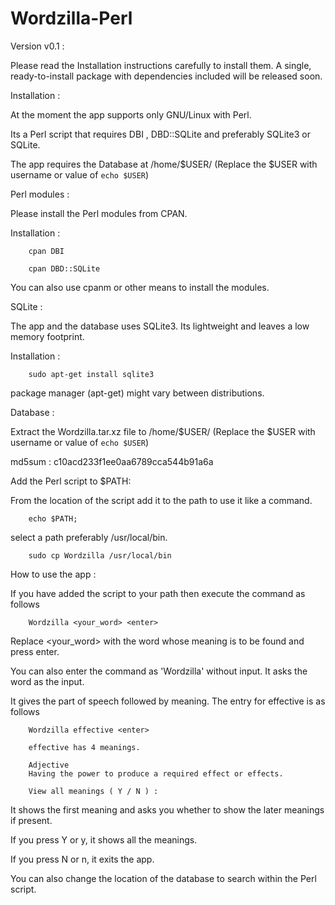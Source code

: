 Wordzilla-Perl
==============

Version v0.1 :

  Please read the Installation instructions carefully to install them. A single, ready-to-install package with dependencies included will be released soon.

Installation :

  At the moment the app supports only GNU/Linux with Perl.

  Its a Perl script that requires DBI , DBD::SQLite and preferably SQLite3 or SQLite. 

  The app requires the Database at /home/$USER/ (Replace the $USER with username or value of `echo $USER`)

Perl modules :

  Please install the Perl modules from CPAN.

Installation :

        cpan DBI
        
        cpan DBD::SQLite

  You can also use cpanm or other means to install the modules.

SQLite :

  The app and the database uses SQLite3. Its lightweight and leaves a low memory footprint.

Installation :

        sudo apt-get install sqlite3
  
  package manager (apt-get) might vary between distributions.

Database :

  Extract the Wordzilla.tar.xz file to /home/$USER/ (Replace the $USER with username or value of `echo $USER`)
  
  md5sum : c10acd233f1ee0aa6789cca544b91a6a

Add the Perl script to $PATH:

  From the location of the script add it to the path to use it like a command.
  
        echo $PATH;
  
  select a path preferably /usr/local/bin.
  
        sudo cp Wordzilla /usr/local/bin
  
How to use the app :

  If you have added the script to your path then execute the command as follows
  
        Wordzilla <your_word> <enter>
  
  Replace <your_word> with the word whose meaning is to be found and press enter.
  
  You can also enter the command as 'Wordzilla' without input. It asks the word as the input.
  
  It gives the part of speech followed by meaning. The entry for effective is as follows
  
        Wordzilla effective <enter>
      
        effective has 4 meanings.
      
        Adjective 
        Having the power to produce a required effect or effects.
      
        View all meanings ( Y / N ) : 
  
  It shows the first meaning and asks you whether to show the later meanings if present. 
  
  If you press Y or y, it shows all the meanings.
  
  If you press N or n, it exits the app.
  
  You can also change the location of the database to search within the Perl script.
